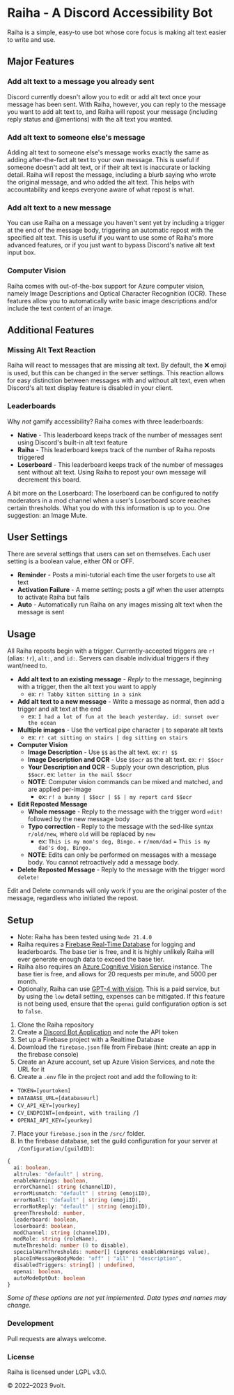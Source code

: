 # Raiha - A Discord Accessibility Bot

Raiha is a simple, easy-to use bot whose core focus is making alt text easier to write and use.

## Major Features

### Add alt text to a message you already sent

Discord currently doesn't allow you to edit or add alt text once your message has been sent. With Raiha, however, you can reply to the message you want to add alt text to, and Raiha will repost your message (including reply status and @mentions) with the alt text you wanted.

### Add alt text to someone else's message

Adding alt text to someone else's message works exactly the same as adding after-the-fact alt text to your own message. This is useful if someone doesn't add alt text, or if their alt text is inaccurate or lacking detail. Raiha will repost the message, including a blurb saying who wrote the original message, and who added the alt text. This helps with accountability and keeps everyone aware of what repost is what.

### Add alt text to a new message

You can use Raiha on a message you haven't sent yet by including a trigger at the end of the message body, triggering an automatic repost with the specified alt text. This is useful if you want to use some of Raiha's more advanced features, or if you just want to bypass Discord's native alt text input box.

### Computer Vision

Raiha comes with out-of-the-box support for Azure computer vision, namely Image Descriptions and Optical Character Recognition (OCR). These features allow you to automatically write basic image descriptions and/or include the text content of an image.

## Additional Features

### Missing Alt Text Reaction

Raiha will react to messages that are missing alt text. By default, the ❌ emoji is used, but this can be changed in the server settings. This reaction allows for easy distinction between messages with and without alt text, even when Discord's alt text display feature is disabled in your client.

### Leaderboards

Why _not_ gamify accessibility? Raiha comes with three leaderboards:

- **Native** - This leaderboard keeps track of the number of messages sent using Discord's built-in alt text feature
- **Raiha** - This leaderboard keeps track of the number of Raiha reposts triggered
- **Loserboard** - This leaderboard keeps track of the number of messages sent without alt text. Using Raiha to repost your own message will decrement this board.

A bit more on the Loserboard: The loserboard can be configured to notify moderators in a mod channel when a user's Loserboard score reaches certain thresholds. What you do with this information is up to you. One suggestion: an Image Mute.

## User Settings

There are several settings that users can set on themselves. Each user setting is a boolean value, either ON or OFF.

- **Reminder** - Posts a mini-tutorial each time the user forgets to use alt text
- **Activation Failure** - A meme setting; posts a gif when the user attempts to activate Raiha but fails
- **Auto** - Automatically run Raiha on any images missing alt text when the message is sent

## Usage

All Raiha reposts begin with a trigger. Currently-accepted triggers are `r!` (alias: `!r`), `alt:`, and `id:`. Servers can disable individual triggers if they want/need to.

- **Add alt text to an existing message** - _Reply_ to the message, beginning with a trigger, then the alt text you want to apply
    - ex: `r! Tabby kitten sitting in a sink`
- **Add alt text to a new message** - Write a message as normal, then add a trigger and alt text at the end
    - ex: `I had a lot of fun at the beach yesterday. id: sunset over the ocean`
- **Multiple images** - Use the vertical pipe character ` | ` to separate alt texts
    - ex: `r! cat sitting on stairs | dog sitting on stairs`
- **Computer Vision**
    - **Image Description** - Use `$$` as the alt text. ex: `r! $$`
    - **Image Description and OCR** - Use `$$ocr` as the alt text. ex: `r! $$ocr`
    - **Your Description and OCR** - Supply your own description, plus `$$ocr`. ex: `letter in the mail $$ocr`
    - **NOTE**: Computer vision commands can be mixed and matched, and are applied per-image
        - ex: `r! a bunny | $$ocr | $$ | my report card $$ocr`
- **Edit Reposted Message**
    - **Whole message** - Reply to the message with the trigger word `edit!` followed by the new message body
    - **Typo correction** - Reply to the message with the sed-like syntax `r/old/new`, where `old` will be replaced by `new`
        - ex: `This is my mom's dog, Bingo.` + `r/mom/dad` = `This is my dad's dog, Bingo.`
    - **NOTE**: Edits can only be performed on messages with a message body. You cannot retroactively add a message body.
- **Delete Reposted Message** - Reply to the message with the trigger word `delete!`

Edit and Delete commands will only work if you are the original poster of the message, regardless who initiated the repost.

## Setup

 - Note: Raiha has been tested using `Node 21.4.0`
 - Raiha requires a [Firebase Real-Time Database](https://firebase.google.com/docs/database) for logging and leaderboards. The base tier is free, and it is highly unlikely Raiha will ever generate enough data to exceed the base tier.
 - Raiha also requires an [Azure Cognitive Vision Service](https://learn.microsoft.com/en-us/azure/cognitive-services/custom-vision-service/limits-and-quotas) instance. The base tier is free, and allows for 20 requests per minute, and 5000 per month.
 - Optionally, Raiha can use [GPT-4 with vision](https://platform.openai.com/docs/guides/vision). This is a paid service, but by using the `low` detail setting, expenses can be mitigated. If this feature is not being used, ensure that the `openai` guild configuration option is set to `false`.

1. Clone the Raiha repository
2. Create a [Discord Bot Application](https://discord.com/developers/applications) and note the API token
3. Set up a Firebase project with a Realtime Database
4. Download the `firebase.json` file from Firebase (hint: create an app in the firebase console)
5. Create an Azure account, set up Azure Vision Services, and note the URL for it
6. Create a `.env` file in the project root and add the following to it: 

 - `TOKEN=[yourtoken]`
 - `DATABASE_URL=[databaseurl]`
 - `CV_API_KEY=[yourkey]`
 - `CV_ENDPOINT=[endpoint, with trailing /]`
 - `OPENAI_API_KEY=[yourkey]`

7. Place your `firebase.json` in the `/src/` folder.
8. In the firebase database, set the guild configuration for your server at `/Configuration/[guildID]`:

```typescript
{
  ai: boolean,
  altrules: "default" | string,
  enableWarnings: boolean,
  errorChannel: string (channelID),
  errorMismatch: "default" | string (emojiID),
  errorNoAlt: "default" | string (emojiID),
  errorNotReply: "default" | string (emojiID),
  greenThreshold: number,
  leaderboard: boolean,
  loserboard: boolean,
  modChannel: string (channelID),
  modRole: string (roleName),
  muteThreshold: number (0 to disable),
  specialWarnThresholds: number[] (ignores enableWarnings value),
  placeInMessageBodyMode: "off" | "all" | "description",
  disabledTriggers: string[] | undefined,
  openai: boolean,
  autoModeOptOut: boolean
}
```

_Some of these options are not yet implemented. Data types and names may change._

### Development

Pull requests are always welcome.

### License

Raiha is licensed under LGPL v3.0.


© 2022–2023 9volt.